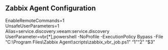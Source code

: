 ## Zabbix Agent Configuration ##
EnableRemoteCommands=1<br/>
UnsafeUserParameters=1<br/>
Alias=service.discovery.veeam:service.discovery<br/>
UserParameter=vbr[*],powershell -NoProfile -ExecutionPolicy Bypass -File “C:\Program Files\Zabbix Agent\scripts\zabbix_vbr_job.ps1” “$1” “$2” “$3”<br/>